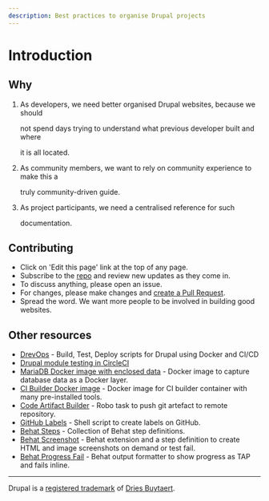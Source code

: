 ```yaml
---
description: Best practices to organise Drupal projects
---
```


# Introduction

## Why

1.  As developers, we need better organised Drupal websites, because we should

    not spend days trying to understand what previous developer built and where

    it is all located.
2.  As community members, we want to rely on community experience to make this a

    truly community-driven guide.
3.  As project participants, we need a centralised reference for such

    documentation.

## Contributing

* Click on 'Edit this page' link at the top of any page.
* Subscribe to the [repo](https://github.com/drevops/drupal-organised) and review new updates as they come in.
* To discuss anything, please open an issue.
* For changes, please make changes and [create a Pull Request](https://github.com/drevops/drupal-organised/compare).
* Spread the word. We want more people to be involved in building good websites.

## Other resources

* [DrevOps](https://drevops.com) - Build, Test, Deploy scripts for Drupal using Docker and CI/CD
* [Drupal module testing in CircleCI](https://github.com/integratedexperts/drupal\_circleci)
* [MariaDB Docker image with enclosed data](https://github.com/drevops/mariadb-drupal-data) - Docker image to capture database data as a Docker layer.
* [CI Builder Docker image](https://github.com/drevops/ci-builder) - Docker image for CI builder container with many pre-installed tools.
* [Code Artifact Builder](https://github.com/integratedexperts/robo-git-artefact) - Robo task to push git artefact to remote repository.
* [GitHub Labels](https://github.com/integratedexperts/github-labels) - Shell script to create labels on GitHub.
* [Behat Steps](https://github.com/integratedexperts/behat-steps) - Collection of Behat step definitions.
* [Behat Screenshot](https://github.com/integratedexperts/behat-screenshot) - Behat extension and a step definition to create HTML and image screenshots on demand or test fail.
* [Behat Progress Fail](https://github.com/integratedexperts/behat-format-progress-fail) - Behat output formatter to show progress as TAP and fails inline.

***

Drupal is a [registered trademark](http://drupal.com/trademark) of [Dries Buytaert](http://buytaert.net/).
